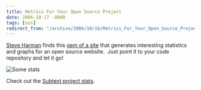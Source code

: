 ```yaml
---
title: Metrics For Your Open Source Project
date: 2006-10-17 -0800
tags: [oss]
redirect_from: "/archive/2006/10/16/Metrics_For_Your_Open_Source_Project.aspx/"
---
```


[Steve Harman](http://stevenharman.net/blog/ "Steve Harman") finds this
[gem of a
site](http://stevenharman.net/blog/archive/2006/10/17/ohloh.net__Metrics_for_Your_Open_Source_Project.aspx "Metrics for Open Source")
that generates interesting statistics and graphs for an open source
website.  Just point it to your code repository and let it go!

![Some
stats](https://haacked.com/images/haacked_com/WindowsLiveWriter/MetricsForYourOpenSourceProject_8948/Ohloh_thumb.png)

Check out the [Subtext project
stats](http://ohloh.net/projects/3167 "Subtext Project Stats").

